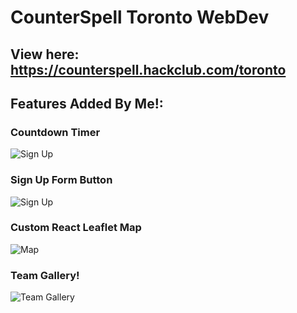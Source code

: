 # CounterSpell Toronto WebDev

## View here: https://counterspell.hackclub.com/toronto

## Features Added By Me!:

### Countdown Timer
![Sign Up](https://cloud-cgek2k731-hack-club-bot.vercel.app/0image.png)

### Sign Up Form Button
![Sign Up](https://cloud-5v8pd4j4f-hack-club-bot.vercel.app/0image.png)

### Custom React Leaflet Map
![Map](https://cloud-93sdpwszm-hack-club-bot.vercel.app/0image.png)

### Team Gallery!
![Team Gallery](https://cloud-5ep9gf32v-hack-club-bot.vercel.app/1image.png)

